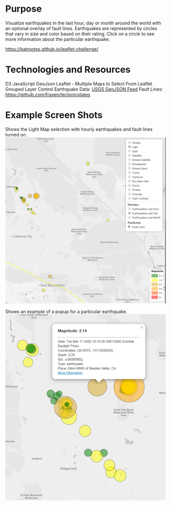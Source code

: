 # Purpose
Visualize earthquakes in the last hour, day or month around the world with an optional overlay of fault lines. Earthquakes are represented by circles that vary in size and color based on their rating.  Click on a circle to see more information about the particular earthquake.

https://katrootes.github.io/leaflet-challenge/


# Technologies and Resources
D3
JavaScript
GeoJson
Leaflet - Multiple Maps to Select From
Leaflet Grouped Layer Control
Earthquake Data:  [USGS GeoJSON Feed](http://earthquake.usgs.gov/earthquakes/feed/v1.0/geojson.php)
Fault Lines:  <https://github.com/fraxen/tectonicplates>

# Example Screen Shots
Shows the Light Map selection with hourly earthquakes and fault lines turned on.
![Map](https://github.com/KatRootes/leaflet-challenge/blob/master/ScreenShot2.PNG)

Shows an example of a popup for a particular earthquake.
![Information](https://github.com/KatRootes/leaflet-challenge/blob/master/Capture.PNG)